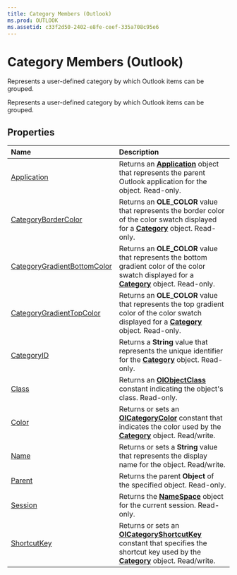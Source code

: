 ```yaml
---
title: Category Members (Outlook)
ms.prod: OUTLOOK
ms.assetid: c33f2d50-2402-e8fe-ceef-335a708c95e6
---
```



# Category Members (Outlook)
Represents a user-defined category by which Outlook items can be grouped.

Represents a user-defined category by which Outlook items can be grouped.


## Properties



|**Name**|**Description**|
|:-----|:-----|
|[Application](category-application-property-outlook.md)|Returns an  **[Application](application-object-outlook.md)** object that represents the parent Outlook application for the object. Read-only.|
|[CategoryBorderColor](category-categorybordercolor-property-outlook.md)|Returns an  **OLE_COLOR** value that represents the border color of the color swatch displayed for a **[Category](category-object-outlook.md)** object. Read-only.|
|[CategoryGradientBottomColor](category-categorygradientbottomcolor-property-outlook.md)|Returns an  **OLE_COLOR** value that represents the bottom gradient color of the color swatch displayed for a **[Category](category-object-outlook.md)** object. Read-only.|
|[CategoryGradientTopColor](category-categorygradienttopcolor-property-outlook.md)|Returns an  **OLE_COLOR** value that represents the top gradient color of the color swatch displayed for a **[Category](category-object-outlook.md)** object. Read-only.|
|[CategoryID](category-categoryid-property-outlook.md)|Returns a  **String** value that represents the unique identifier for the **[Category](category-object-outlook.md)** object. Read-only.|
|[Class](category-class-property-outlook.md)|Returns an  **[OlObjectClass](olobjectclass-enumeration-outlook.md)** constant indicating the object's class. Read-only.|
|[Color](category-color-property-outlook.md)|Returns or sets an  **[OlCategoryColor](olcategorycolor-enumeration-outlook.md)** constant that indicates the color used by the **[Category](category-object-outlook.md)** object. Read/write.|
|[Name](category-name-property-outlook.md)|Returns or sets a  **String** value that represents the display name for the object. Read/write.|
|[Parent](category-parent-property-outlook.md)|Returns the parent  **Object** of the specified object. Read-only.|
|[Session](category-session-property-outlook.md)|Returns the  **[NameSpace](namespace-object-outlook.md)** object for the current session. Read-only.|
|[ShortcutKey](category-shortcutkey-property-outlook.md)|Returns or sets an  **[OlCategoryShortcutKey](olcategoryshortcutkey-enumeration-outlook.md)** constant that specifies the shortcut key used by the **[Category](category-object-outlook.md)** object. Read/write.|


